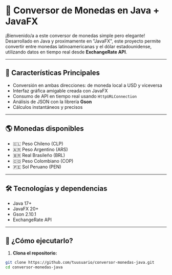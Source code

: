 # 💱 Conversor de Monedas en Java + JavaFX

¡Bienvenido/a a este conversor de monedas simple pero elegante! Desarrollado en Java y proximamente en "JavaFX", este proyecto permite convertir entre monedas latinoamericanas y el dólar estadounidense, utilizando datos en tiempo real desde **ExchangeRate API**.

---

## 🚀 Características Principales

- Conversión en ambas direcciones: de moneda local a USD y viceversa
- Interfaz gráfica amigable creada con JavaFX
- Consumo de API en tiempo real usando `HttpURLConnection`
- Análisis de JSON con la librería **Gson**
- Cálculos instantáneos y precisos

---

## 🌎 Monedas disponibles

- 🇨🇱 Peso Chileno (CLP)  
- 🇦🇷 Peso Argentino (ARS)  
- 🇧🇷 Real Brasileño (BRL)  
- 🇨🇴 Peso Colombiano (COP)  
- 🇵🇪 Sol Peruano (PEN)  

---

## 🛠️ Tecnologías y dependencias

- Java 17+
- JavaFX 20+
- Gson 2.10.1
- ExchangeRate API

---

## 🧪 ¿Cómo ejecutarlo?

1. **Clona el repositorio:**

```bash
git clone https://github.com/tuusuario/conversor-monedas-java.git
cd conversor-monedas-java
